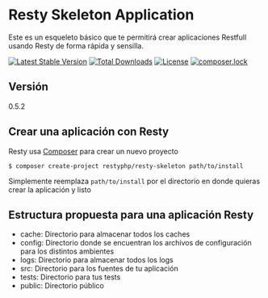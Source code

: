 Resty Skeleton Application
==========================

Este es un esqueleto básico que te permitirá crear aplicaciones Restfull usando Resty de forma rápida y sensilla.

[![Latest Stable Version](https://poser.pugx.org/restyphp/resty-skeleton/v/stable?format=flat-square)](https://packagist.org/packages/restyphp/resty-skeleton)
[![Total Downloads](https://poser.pugx.org/restyphp/resty-skeleton/downloads?format=flat-square)](https://packagist.org/packages/restyphp/resty-skeleton)
[![License](https://poser.pugx.org/restyphp/resty-skeleton/license?format=flat-square)](https://packagist.org/packages/restyphp/resty-skeleton)
[![composer.lock](https://poser.pugx.org/restyphp/resty-skeleton/composerlock?format=flat-square)](https://packagist.org/packages/restyphp/resty-skeleton)

Versión
-------

0.5.2

Crear una aplicación con Resty
------------------------------

Resty usa [Composer](http://getcomposer.com) para crear un nuevo proyecto

    $ composer create-project restyphp/resty-skeleton path/to/install

Simplemente reemplaza `path/to/install` por el directorio en donde quieras crear la aplicación y listo

Estructura propuesta para una aplicación Resty
----------------------------------------------

* cache: Directorio para almacenar todos los caches
* config: Directorio donde se encuentran los archivos de configuración para los distintos ambientes
* logs: Directorio para almacenar todos los logs
* src: Directorio para los fuentes de tu aplicación
* tests: Directorio para tus tests
* public: Directorio público
